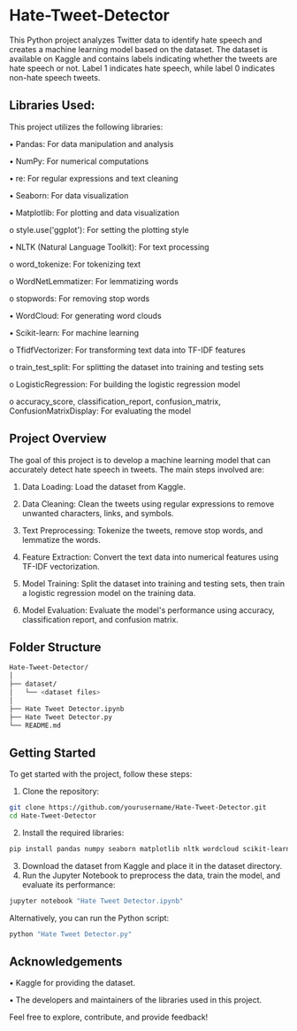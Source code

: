 
# Hate-Tweet-Detector

This Python project analyzes Twitter data to identify hate speech and creates a machine learning model based on the dataset. The dataset is available on Kaggle and contains labels indicating whether the tweets are hate speech or not. Label 1 indicates hate speech, while label 0 indicates non-hate speech tweets.

## Libraries Used:

This project utilizes the following libraries:

•	Pandas: For data manipulation and analysis

•	NumPy: For numerical computations

•	re: For regular expressions and text cleaning

•	Seaborn: For data visualization

•	Matplotlib: For plotting and data visualization

o	style.use('ggplot'): For setting the plotting style

•	NLTK (Natural Language Toolkit): For text processing

o	word_tokenize: For tokenizing text

o	WordNetLemmatizer: For lemmatizing words

o	stopwords: For removing stop words

•	WordCloud: For generating word clouds

•	Scikit-learn: For machine learning

o	TfidfVectorizer: For transforming text data into TF-IDF features

o	train_test_split: For splitting the dataset into training and testing sets

o	LogisticRegression: For building the logistic regression model

o	accuracy_score, classification_report, confusion_matrix, ConfusionMatrixDisplay: For evaluating the model

## Project Overview

The goal of this project is to develop a machine learning model that can accurately detect hate speech in tweets. The main steps involved are:

1.	Data Loading: Load the dataset from Kaggle.

2.	Data Cleaning: Clean the tweets using regular expressions to remove unwanted characters, links, and symbols.

3.	Text Preprocessing: Tokenize the tweets, remove stop words, and lemmatize the words.

4.	Feature Extraction: Convert the text data into numerical features using TF-IDF vectorization.

5.	Model Training: Split the dataset into training and testing sets, then train a logistic regression model on the training data.

6.	Model Evaluation: Evaluate the model's performance using accuracy, classification report, and confusion matrix.

## Folder Structure

```bash
Hate-Tweet-Detector/
│
├── dataset/
│   └── <dataset files>
│
├── Hate Tweet Detector.ipynb
├── Hate Tweet Detector.py
└── README.md
```

## Getting Started

To get started with the project, follow these steps:

1.	Clone the repository:
```bash
git clone https://github.com/yourusername/Hate-Tweet-Detector.git
cd Hate-Tweet-Detector
```
2.	Install the required libraries:
```bash
pip install pandas numpy seaborn matplotlib nltk wordcloud scikit-learn
```
3.	Download the dataset from Kaggle and place it in the dataset directory.
4.	Run the Jupyter Notebook to preprocess the data, train the model, and evaluate its performance:
```bash
jupyter notebook "Hate Tweet Detector.ipynb"
```
Alternatively, you can run the Python script:
```bash
python "Hate Tweet Detector.py"
```

## Acknowledgements
•	Kaggle for providing the dataset.

•	The developers and maintainers of the libraries used in this project.


Feel free to explore, contribute, and provide feedback!


